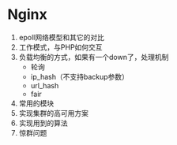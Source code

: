 # Nginx

1. epoll网络模型和其它的对比 
2. 工作模式，与PHP如何交互
3. 负载均衡的方式，如果有一个down了，处理机制
    - 轮询
    - ip_hash（不支持backup参数）
    - url_hash
    - fair
4. 常用的模块 
5. 实现集群的高可用方案 
6. 实现用到的算法 
7. 惊群问题
